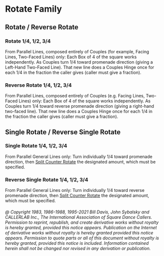 
# Rotate Family

## Rotate / Reverse Rotate

### Rotate 1/4, 1/2, 3/4

From Parallel Lines, composed entirely of Couples (for example,
Facing Lines, Two-Faced Lines) only: Each Box of 4 of the
square works independently. As Couples turn 1/4 toward
promenade direction (giving a Left-Hand Two-Faced Line).
That new line does a Couples Hinge once for each 1/4 in
the fraction the caller gives (caller must give a fraction).

### Reverse Rotate 1/4, 1/2, 3/4

From Parallel Lines, composed entirely of Couples (e.g.
Facing Lines, Two-Faced Lines) only: Each Box of 4 of the
square works independently. As Couples turn 1/4 toward
reverse promenade direction (giving a right-hand
two-faced line). That new line does a Couples Hinge once
for each 1/4 in the fraction the caller gives (caller must
give a fraction).

## Single Rotate / Reverse Single Rotate

### Single Rotate 1/4, 1/2, 3/4

From Parallel General Lines only: Turn individually 1/4
toward promenade direction, then
[Split Counter Rotate](../a2/split_counter_rotate.md)
the designated amount, which must be specified.

### Reverse Single Rotate 1/4, 1/2, 3/4

From Parallel General Lines only: Turn individually 1/4
toward reverse promenade direction, then
[Split Counter Rotate](../a2/split_counter_rotate.md)
the designated amount, which must be specified.

###### @ Copyright 1983, 1986-1988, 1995-2021 Bill Davis, John Sybalsky and CALLERLAB Inc., The International Association of Square Dance Callers. Permission to reprint, republish, and create derivative works without royalty is hereby granted, provided this notice appears. Publication on the Internet of derivative works without royalty is hereby granted provided this notice appears. Permission to quote parts or all of this document without royalty is hereby granted, provided this notice is included. Information contained herein shall not be changed nor revised in any derivation or publication.
